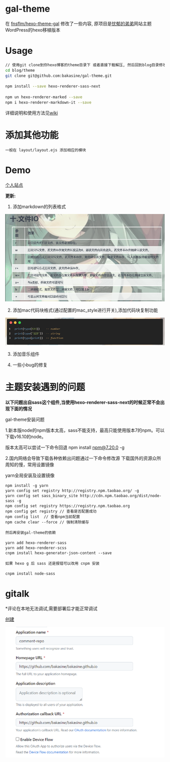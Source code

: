 # gal-theme

在 [fnsflm/hexo-theme-gal](https://github.com/fnsflm/hexo-theme-gal) 修改了一些内容, 原项目是[忧郁的弟弟](https://www.kkgal.com/)网站主题WordPress的hexo移植版本

# Usage

``` bash
// 使用git clone到你hexo博客的theme目录下 或者直接下载解压, 然后回到blog目录修改_config.yml, 把theme的值改成 gal-theme
cd blog/theme
git clone git@github.com:bakasine/gal-theme.git

npm install --save hexo-renderer-sass-next

npm un hexo-renderer-marked --save
npm i hexo-renderer-markdown-it --save
```

详细说明和使用方法见[wiki](https://github.com/fnsflm/hexo-theme-gal/wiki)


# 添加其他功能

```
一般在 layout/layout.ejs 添加相应的模块
```

# Demo

[个人站点](https://bakasine.github.io/)


**更新:**

1. 添加markdown的列表格式

![列表格式](./list.png)

2. 添加mac代码块格式(通过配置的mac_style进行开关),添加代码块复制功能

![mac代码块](./mac.png)

3. 添加音乐组件

4. 一些小bug的修复

# 主题安装遇到的问题

__以下问题出自sass这个组件,当使用hexo-renderer-sass-next的时候正常不会出现下面的情况__

gal-theme安装问题

1.新本版node的npm版本太高，sass不能支持，最高只能使用版本7的npm。可以下载v16.10的node。

版本太高可以尝试一下命令回退
npm install npm@7.20.0 -g
		
2.国内网络会导致下载各种依赖出问题通过一下命令修改源
下载国外的资源众所周知的慢，常用设置镜像

yarn全局安装及设置镜像

```
npm install -g yarn
yarn config set registry http://registry.npm.taobao.org/ -g
yarn config set sass_binary_site http://cdn.npm.taobao.org/dist/node-sass -g
npm config set registry https://registry.npm.taobao.org
npm config get registry // 查看是否配置成功
npm config list  // 查看npm当前配置
npm cache clear --force // 强制清除缓存

然后再安装gal-theme的依赖

yarn add hexo-renderer-sass
yarn add hexo-renderer-scss
cnpm install hexo-generator-json-content --save

如果 hexo g 后 sass 还是报错可以改用 cnpm 安装

cnpm install node-sass
```

# gitalk

*评论在本地无法调试,需要部署后才能正常调试

[创建](https://github.com/settings/applications/new)

![配置](./comment.png)

